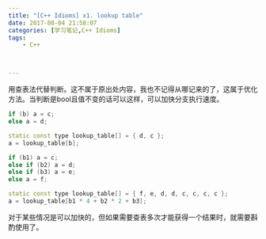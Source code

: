 ```yaml
---
title: "[C++ Idioms] x1. lookup table"
date: 2017-08-04 21:58:07
categories: [学习笔记,C++ Idioms]
tags:
    - C++



---
```

用查表法代替判断。<!--more-->这不属于原出处内容，我也不记得从哪记来的了，这属于优化方法。当判断是bool且值不变的话可以这样，可以加快分支执行速度。
```cpp
if (b) a = c;
else a = d;

static const type lookup_table[] = { d, c };
a = lookup_table[b];

if (b1) a = c;
else if (b2) a = d;
else if (b3) a = e;
else a = f;

static const type lookup_table[] = { f, e, d, d, c, c, c, c };
a = lookup_table[b1 * 4 + b2 * 2 + b3];
```
对于某些情况是可以加快的，但如果需要查表多次才能获得一个结果时，就需要斟酌使用了。  